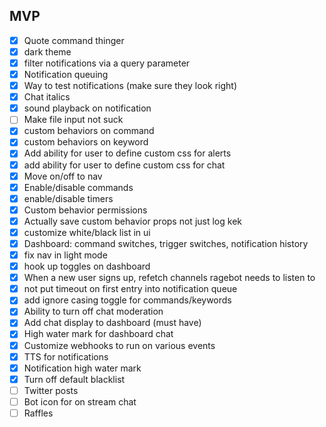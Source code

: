 ## MVP

- [x] Quote command thinger
- [x] dark theme
- [x] filter notifications via a query parameter
- [x] Notification queuing
- [x] Way to test notifications (make sure they look right)
- [x] Chat italics
- [x] sound playback on notification
- [ ] Make file input not suck
- [x] custom behaviors on command
- [x] custom behaviors on keyword
- [x] Add ability for user to define custom css for alerts
- [x] add ability for user to define custom css for chat
- [x] Move on/off to nav
- [x] Enable/disable commands
- [x] enable/disable timers
- [x] Custom behavior permissions
- [x] Actually save custom behavior props not just log kek
- [x] customize white/black list in ui
- [x] Dashboard: command switches, trigger switches, notification history
- [x] fix nav in light mode
- [x] hook up toggles on dashboard
- [x] When a new user signs up, refetch channels ragebot needs to listen to
- [x] not put timeout on first entry into notification queue
- [x] add ignore casing toggle for commands/keywords
- [x] Ability to turn off chat moderation
- [x] Add chat display to dashboard (must have)
- [x] High water mark for dashboard chat
- [x] Customize webhooks to run on various events
- [x] TTS for notifications
- [x] Notification high water mark
- [x] Turn off default blacklist
- [ ] Twitter posts
- [ ] Bot icon for on stream chat
- [ ] Raffles

## Post launch

- [ ] Ragebot take WebRTC, do layouts etc, forward to twitch
- [ ] Chat custom emotes (ffz etc)
- [ ] Now playing for various services
- [ ] Notification animations
- [ ] Custom behavior templates
- [ ] Cusomizable layouts/themes
- [ ] Integrations for Tiltify, ExtraLife, etc
- [ ] Scroll to top arrow
